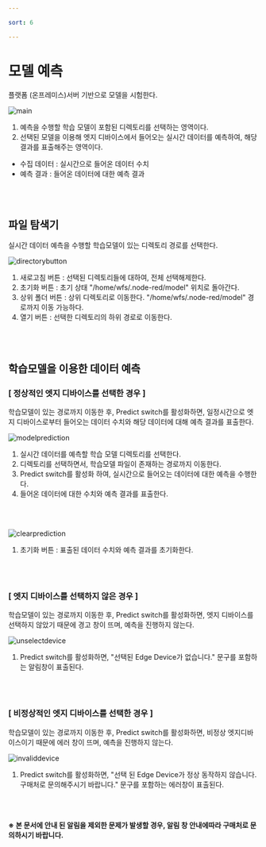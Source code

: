 ```yaml
---

sort: 6

---
```




# 모델 예측

플랫폼 (온프레미스)서버 기반으로 모델을 시험한다.<br/>

![main](images/7.1.main.png)

1. 예측을 수행할 학습 모델이 포함된 디렉토리를 선택하는 영역이다.
2. 선택된 모델을 이용해 엣지 디바이스에서 들어오는 실시간 데이터를 예측하여, 해당 결과를 표출해주는 영역이다.
- 수집 데이터 : 실시간으로 들어온 데이터 수치
- 예측 결과 : 들어온 데이터에 대한 예측 결과

<br/><br/>

## 파일 탐색기

실시간 데이터 예측을 수행할 학습모델이 있는 디렉토리 경로를 선택한다.<br/>

![directorybutton](images/7.2.directorybutton.png)

1. 새로고침 버튼 : 선택된 디렉토리들에 대하여, 전체 선택해제한다. 
2. 초기화 버튼 : 초기 상태 "/home/wfs/.node-red/model" 위치로 돌아간다. 
3. 상위 폴더 버튼 : 상위 디렉토리로 이동한다. "/home/wfs/.node-red/model" 경로까지 이동 가능하다. 
4. 열기 버튼 : 선택한 디렉토리의 하위 경로로 이동한다.

<br/><br/>

## 학습모델을 이용한 데이터 예측

### [ 정상적인 엣지 디바이스를 선택한 경우 ]

학습모델이 있는 경로까지 이동한 후, Predict switch를 활성화하면, 일정시간으로 엣지 디바이스로부터 들어오는 데이터 수치와 해당 데이터에 대해 예측 결과를 표출한다.<br/>

![modelprediction](images/7.3.modelprediction.png)

1. 실시간 데이터를 예측할 학습 모델 디렉토리를 선택한다.
2. 디렉토리를 선택하면서, 학습모델 파일이 존재하는 경로까지 이동한다.
3. Predict switch를 활성화 하여, 실시간으로 들어오는 데이터에 대한 예측을 수행한다. 
4. 들어온 데이터에 대한 수치와 예측 결과를 표출한다.

<br/><br/>

![clearprediction](images/7.4.clearprediction.png)

1. 초기화 버튼 : 표출된 데이터 수치와 예측 결과를 초기화한다.

<br/><br/>

### [ 엣지 디바이스를 선택하지 않은 경우 ]

학습모델이 있는 경로까지 이동한 후, Predict switch를 활성화하면, 엣지 디바이스를 선택하지 않았기 때문에 경고 창이 뜨며, 예측을 진행하지 않는다.<br/>

![unselectdevice](images/7.5.unselectdevice.png)

1. Predict switch를 활성화하면, "선택된 Edge Device가 없습니다." 문구를 포함하는 알림창이 표출된다.

<br/><br/>

### [ 비정상적인 엣지 디바이스를 선택한 경우 ]

학습모델이 있는 경로까지 이동한 후, Predict switch를 활성화하면, 비정상 엣지디바이스이기 때문에 에러 창이 뜨며, 예측을 진행하지 않는다.<br/>

![invaliddevice](images/7.6.invaliddevice.png)

1. Predict switch를 활성화하면, "선택 된 Edge Device가 정상 동작하지 않습니다. 구매처로 문의해주시기 바랍니다." 문구를 포함하는 에러창이 표출된다.

<br/><br/>

**※ 본 문서에 안내 된 알림을 제외한 문제가 발생할 경우, 알림 창 안내에따라 구매처로 문의하시기 바랍니다.**
